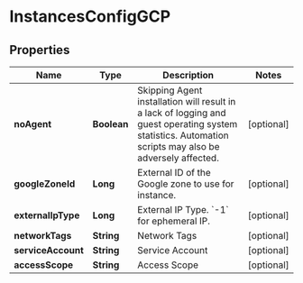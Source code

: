 

# InstancesConfigGCP

## Properties

Name | Type | Description | Notes
------------ | ------------- | ------------- | -------------
**noAgent** | **Boolean** | Skipping Agent installation will result in a lack of logging and guest operating system statistics. Automation scripts may also be adversely affected. |  [optional]
**googleZoneId** | **Long** | External ID of the Google zone to use for instance. |  [optional]
**externalIpType** | **Long** | External IP Type.  &#x60;-1&#x60; for ephemeral IP. |  [optional]
**networkTags** | **String** | Network Tags |  [optional]
**serviceAccount** | **String** | Service Account |  [optional]
**accessScope** | **String** | Access Scope |  [optional]



